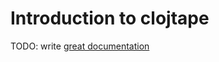 # Introduction to clojtape

TODO: write [great documentation](http://jacobian.org/writing/what-to-write/)
